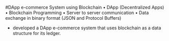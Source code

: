 #DApp e-commerce System using Blockchain
• DApp (Decentralized Apps)
• Blockchain Programming
• Server to server communication
• Data exchange in binary format (JSON and Protocol Buffers)


- developed a DApp e-commerce system that uses blockchain as a data structure for its ledger.
